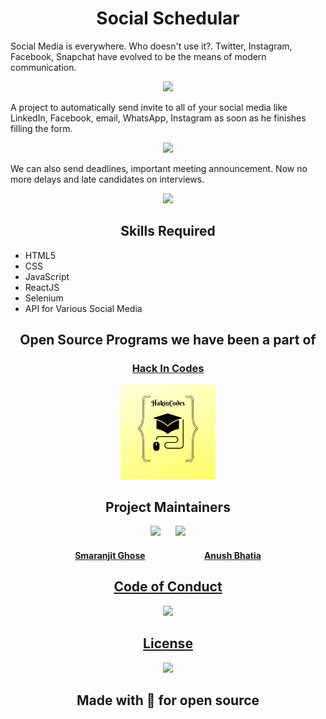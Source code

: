 <h1 align = "center"> Social Schedular </h1>
Social Media is everywhere. Who doesn't use it?. Twitter, Instagram, Facebook, Snapchat have evolved to be the means of modern communication.
<p align="center"><img src="https://media.giphy.com/media/atZII8NmbPGw0/giphy.gif" width=50%></p>


A project to automatically send invite to all of your social media like LinkedIn, Facebook, email, WhatsApp, Instagram as soon as he finishes filling the form. 
<p align="center"><img src="https://media.giphy.com/media/YqcW1kMnm3m9YHAUHc/giphy.gif" width=45%></p>

We can also send deadlines, important meeting announcement. Now no more delays and late candidates on interviews.

<p align="center"><img src="https://media.giphy.com/media/huyZxIJvtqVeRp7QcS/giphy.gif" width=45%></p>

<h2 align = "center">Skills Required </h2>

- HTML5 
- CSS 
- JavaScript
- ReactJS 
- Selenium
- API for Various Social Media

<h2 align= "center"><b>Open Source Programs we have been a part of</b></h2>

<a href = "https://hakincodes.tech/"><h3 align= "center"><b> Hack In Codes </b></h3></a> 
<p align="center"><img width=30% src="assets/images/HakinCodes.png"></p>

<h2 align= "center"><b> Project Maintainers</b></h2>

<p align="center">
<img width=20% src="https://avatars2.githubusercontent.com/u/46641503?v=4">&ensp;&ensp;&ensp;
<img width=20% src="https://avatars2.githubusercontent.com/u/40017559?v=4">
</p>

<a href="https://github.com/smaranjitghose">
<h4 align="center"><b>Smaranjit Ghose</b></a>&ensp;&ensp;&ensp;&ensp;&ensp;&ensp;&ensp;&ensp;&ensp;&ensp;&ensp;&ensp;&ensp;
<a href="https://github.com/anushbhatia"><b>Anush Bhatia</b></h4></a>


<a href="./CODE_OF_CONDUCT.md"><h2 align= "center"><b> Code of Conduct</b></h2></a> 
<p align="center"><img width=35% src="https://media.giphy.com/media/qHRwTyhWIj4UU/200w_d.gif"></p>

<a href="./LICENSE"><h2 align= "center"><b> License</b></h2></a> 
<p align="center"><img width=35% src="https://media.giphy.com/media/xUPGcJGy8I928yIlAQ/giphy.gif"></p>

<h2 align = "center"> <b>Made with 💖 for open source</b></h2>


